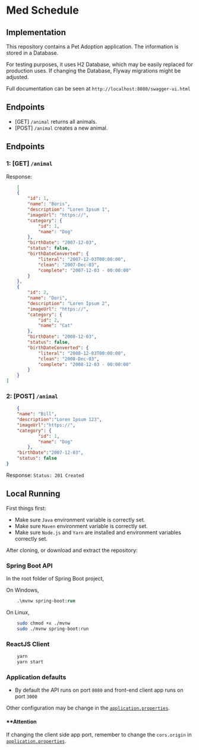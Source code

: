 # Med Schedule

## Implementation
This repository contains a Pet Adoption application.
The information is stored in a Database.

For testing purposes, it uses H2 Database, which may be easily replaced for production uses.
If changing the Database, Flyway migrations might be adjusted.

Full documentation can be seen at `http://localhost:8080/swagger-ui.html`


## Endpoints
- [GET] `/animal` returns all animals.
- [POST] `/animal` creates a new animal.

## Endpoints

### 1: [GET] `/animal`

Response:
```json
    [
    {
        "id": 1,
        "name": "Boris",
        "description": "Loren Ipsum 1",
        "imageUrl": "https://",
        "category": {
            "id": 1,
            "name": "Dog"
        },
        "birthDate": "2007-12-03",
        "status": false,
        "birthDateConverted": {
            "literal": "2007-12-03T00:00:00",
            "clean": "2007-Dec-03",
            "complete": "2007-12-03 - 00:00:00"
        }
    },
    {
        "id": 2,
        "name": "Dori",
        "description": "Loren Ipsum 2",
        "imageUrl": "https://",
        "category": {
            "id": 2,
            "name": "Cat"
        },
        "birthDate": "2008-12-03",
        "status": false,
        "birthDateConverted": {
            "literal": "2008-12-03T00:00:00",
            "clean": "2008-Dec-03",
            "complete": "2008-12-03 - 00:00:00"
        }
    }
]
```

### 2: [POST] `/animal`

```json
    {
    "name": "Bill",
    "description":"Loren Ipsum 123",
    "imageUrl":"https://",
    "category": {
            "id": 1,
            "name": "Dog"
        },
    "birthDate":"2007-12-03",
    "status": false
}
```
Response: `Status: 201 Created`

## Local Running

First things first:
- Make sure `Java` environment variable is correctly set.
- Make sure `Maven` environment variable is correctly set.
- Make sure `Node.js` and `Yarn` are installed and environment variables correctly set.

After cloning, or download and extract the repository:

### Spring Boot API

In the root folder of Spring Boot project,

On Windows,

```ps
    .\mvnw spring-boot:run
```

On Linux,

```sh
    sudo chmod +x ./mvnw
    sudo ./mvnw spring-boot:run
```


### ReactJS Client

```ps
    yarn
    yarn start
```


### Application defaults

- By default the API runs on port `8080` and front-end client app runs on port `3000`

Other configuration may be change in the [`application.properties`](/PetGo-api/src/main/resources/application.properties).

#### **Attention

If changing the client side app port, remember to change the `cors.origin` in [`application.properties`](/PetGo-api/src/main/resources/application.properties).
